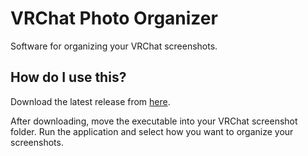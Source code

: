 ﻿# VRChat Photo Organizer

Software for organizing your VRChat screenshots.

## How do I use this?

Download the latest release from [here]().

After downloading, move the executable into your VRChat screenshot folder.
Run the application and select how you want to organize your screenshots.
